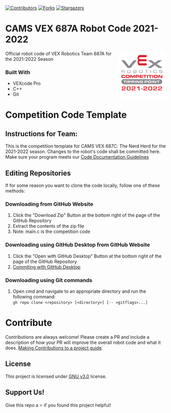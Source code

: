 [![Contributors][contributors-shield]][contributors-url]
[![Forks][forks-shield]][forks-url]
[![Stargazers][stars-shield]][stars-url]

# CAMS VEX 687A Robot Code 2021-2022

[<img src="assets/img/tipping-point-logo.png" align="right" width="150">](https://github.com/687vex/687A-Robot-Code-2021-2022)

Official robot code of VEX Robotics Team 687A for the 2021-2022 Season

### Built With

-   VEXcode Pro
-   C++
-   Git

# Competition Code Template
## Instructions for Team:
This is the competition template for CAMS VEX 687C: The Nerd Herd for the 2021-2022 season. Changes to the robot's code shall be committed here. Make sure your program meets our [Code Documentation Guidelines](https://github.com/687vex/Competition-Template-2021-2022/blob/main/CodeDocumentation.md)

## Editing Repositories
If for some reason you want to clone the code locally, follow one of these methods:

### Downloading from GitHub Website
  1. Click the "Download Zip" Button at the bottom right of the page of the GitHub Repository
  2. Extract the contents of the zip file
  3. Note: main.c is the competition code

### Downloading using GitHub Desktop from GitHub Website
  1. Click the "Open with GitHub Desktop" Button at the bottom right of the page of the GitHub Repository
  3. [Commiting with GitHub Desktop](https://docs.github.com/en/desktop/contributing-and-collaborating-using-github-desktop/committing-and-reviewing-changes-to-your-project#1-choosing-a-branch-and-making-changes)

### Downloading using Git commands
  1. Open cmd and navigate to an appropriate directory and run the following command:
  <br> ```gh repo clone <repository> [<directory>] [-- <gitflags>...] ```

# Contribute
Contributions are always welcome! Please create a PR and include a description of how your PR will improve the overall robot code and what it does. [Making Contributions to a project guide](https://github.com/firstcontributions/first-contributions).

## License
This project is licensed under [GNU v3.0](https://opensource.org/licenses/GPL-3.0) license.

## Support Us!
Give this repo a ⭐️ if you found this project helpful!

[contributors-shield]: https://img.shields.io/github/contributors/687vex/687A-Robot-Code-2021-2022.svg?style=for-the-badge
[contributors-url]: https://github.com/687vex/687A-Robot-Code-2021-2022/graphs/contributors
[forks-shield]: https://img.shields.io/github/forks/687vex/687A-Robot-Code-2021-2022.svg?style=for-the-badge
[forks-url]: https://github.com/687vex/687A-Robot-Code-2021-2022/network/members
[stars-shield]: https://img.shields.io/github/stars/687vex/687A-Robot-Code-2021-2022.svg?style=for-the-badge
[stars-url]: https://github.com/687vex/687A-Robot-Code-2021-2022/stargazers
